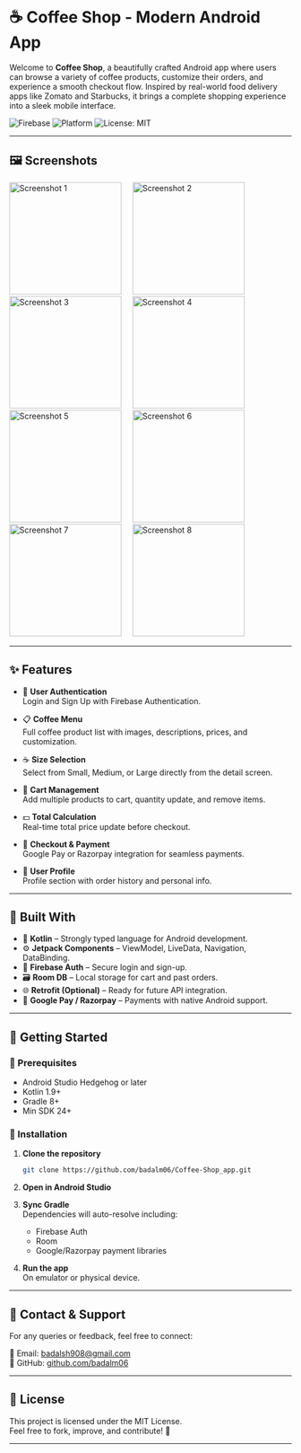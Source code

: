 # ☕ Coffee Shop - Modern Android App 

Welcome to **Coffee Shop**, a beautifully crafted Android app where users can browse a variety of coffee products, customize their orders, and experience a smooth checkout flow. Inspired by real-world food delivery apps like Zomato and Starbucks, it brings a complete shopping experience into a sleek mobile interface.



![Firebase](https://img.shields.io/badge/Firebase-Authentication-yellow?style=for-the-badge&logo=firebase)
![Platform](https://img.shields.io/badge/Platform-Android-green?style=for-the-badge&logo=android)
![License: MIT](https://img.shields.io/badge/License-MIT-yellow.svg?style=for-the-badge)



---

## 🖼️ Screenshots

<img width="200" alt="Screenshot 1" src="https://github.com/user-attachments/assets/e1393fd6-0bef-4999-9ee4-37301c1f6382" /> &nbsp;&nbsp;&nbsp;
<img width="200" alt="Screenshot 2" src="https://github.com/user-attachments/assets/04844f98-41f6-42d5-a9da-3805b271e4f3" /> &nbsp;&nbsp;&nbsp;
<img width="200" alt="Screenshot 3" src="https://github.com/user-attachments/assets/4241001d-30b2-4db8-8a2b-cc01e3ef962e" /> &nbsp;&nbsp;&nbsp;
<img width="200" alt="Screenshot 4" src="https://github.com/user-attachments/assets/241f6802-6f33-45a4-b03f-259123a028cc" /> &nbsp;&nbsp;&nbsp;
<img width="200" alt="Screenshot 5" src="https://github.com/user-attachments/assets/b0c5ec2c-28a6-4850-941c-b0a81651f873" /> &nbsp;&nbsp;&nbsp;
<img width="200" alt="Screenshot 6" src="https://github.com/user-attachments/assets/7c8e5959-5fad-4bb9-8955-dc280e8006a2" /> &nbsp;&nbsp;&nbsp;
<img width="200" alt="Screenshot 7" src="https://github.com/user-attachments/assets/2e451c1c-385f-425f-a0e5-2e894cf4ccc7" /> &nbsp;&nbsp;&nbsp;
<img width="200" alt="Screenshot 8" src="https://github.com/user-attachments/assets/8faa29e9-a973-4ea9-9b20-363d6a40d2e5" />

---

## ✨ Features

- 🔐 **User Authentication**  
  Login and Sign Up with Firebase Authentication.

- 📋 **Coffee Menu**  
  Full coffee product list with images, descriptions, prices, and customization.

- ☕ **Size Selection**  
  Select from Small, Medium, or Large directly from the detail screen.

- 🛒 **Cart Management**  
  Add multiple products to cart, quantity update, and remove items.

- 💵 **Total Calculation**  
  Real-time total price update before checkout.

- 🧾 **Checkout & Payment**  
  Google Pay or Razorpay integration for seamless payments.

- 👤 **User Profile**  
  Profile section with order history and personal info.

---

## 🧱 Built With

- 🧩 **Kotlin** – Strongly typed language for Android development.
- ⚙️ **Jetpack Components** – ViewModel, LiveData, Navigation, DataBinding.
- 🔐 **Firebase Auth** – Secure login and sign-up.
- 🗃️ **Room DB** – Local storage for cart and past orders.
- 🌐 **Retrofit (Optional)** – Ready for future API integration.
- 💸 **Google Pay / Razorpay** – Payments with native Android support.

---

## 🚀 Getting Started

### 🧰 Prerequisites

- Android Studio Hedgehog or later  
- Kotlin 1.9+  
- Gradle 8+  
- Min SDK 24+

### 🔧 Installation

1. **Clone the repository**
    ```bash
    git clone https://github.com/badalm06/Coffee-Shop_app.git
    ```

2. **Open in Android Studio**

3. **Sync Gradle**  
   Dependencies will auto-resolve including:
   - Firebase Auth
   - Room
   - Google/Razorpay payment libraries

4. **Run the app**  
   On emulator or physical device.

---

## 💬 Contact & Support

For any queries or feedback, feel free to connect:

📧 Email: [badalsh908@gmail.com](mailto:badalsh908@gmail.com)  
🐙 GitHub: [github.com/badalm06](https://github.com/badalm06)

---

## 🪪 License

This project is licensed under the MIT License.  
Feel free to fork, improve, and contribute! 🤝

---

